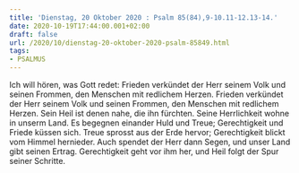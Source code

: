 ```yaml
---
title: 'Dienstag, 20 Oktober 2020 : Psalm 85(84),9-10.11-12.13-14.'
date: 2020-10-19T17:44:00.001+02:00
draft: false
url: /2020/10/dienstag-20-oktober-2020-psalm-85849.html
tags: 
- PSALMUS
---
```


Ich will hören, was Gott redet: Frieden verkündet der Herr seinem Volk und seinen Frommen, den Menschen mit redlichem Herzen. Frieden verkündet der Herr seinem Volk und seinen Frommen, den Menschen mit redlichem Herzen. Sein Heil ist denen nahe, die ihn fürchten. Seine Herrlichkeit wohne in unserm Land. Es begegnen einander Huld und Treue; Gerechtigkeit und Friede küssen sich. Treue sprosst aus der Erde hervor; Gerechtigkeit blickt vom Himmel hernieder. Auch spendet der Herr dann Segen, und unser Land gibt seinen Ertrag. Gerechtigkeit geht vor ihm her, und Heil folgt der Spur seiner Schritte.
